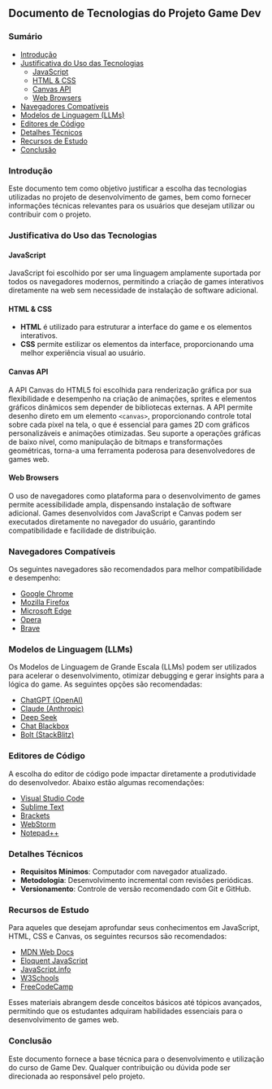 ## Documento de Tecnologias do Projeto Game Dev

### Sumário

- [Introdução](#introdução)
- [Justificativa do Uso das Tecnologias](#justificativa-do-uso-das-tecnologias)
  - [JavaScript](#javascript)
  - [HTML & CSS](#html--css)
  - [Canvas API](#canvas-api)
  - [Web Browsers](#web-browsers)
- [Navegadores Compatíveis](#navegadores-compatíveis)
- [Modelos de Linguagem (LLMs)](#modelos-de-linguagem-llms)
- [Editores de Código](#editores-de-código)
- [Detalhes Técnicos](#detalhes-técnicos)
- [Recursos de Estudo](#recursos-de-estudo)
- [Conclusão](#conclusão)

### Introdução

Este documento tem como objetivo justificar a escolha das tecnologias utilizadas no projeto de desenvolvimento de games, bem como fornecer informações técnicas relevantes para os usuários que desejam utilizar ou contribuir com o projeto.

### Justificativa do Uso das Tecnologias

#### **JavaScript**

JavaScript foi escolhido por ser uma linguagem amplamente suportada por todos os navegadores modernos, permitindo a criação de games interativos diretamente na web sem necessidade de instalação de software adicional.

#### **HTML & CSS**

- **HTML** é utilizado para estruturar a interface do game e os elementos interativos.
- **CSS** permite estilizar os elementos da interface, proporcionando uma melhor experiência visual ao usuário.

#### **Canvas API**

A API Canvas do HTML5 foi escolhida para renderização gráfica por sua flexibilidade e desempenho na criação de animações, sprites e elementos gráficos dinâmicos sem depender de bibliotecas externas. A API permite desenho direto em um elemento `<canvas>`, proporcionando controle total sobre cada pixel na tela, o que é essencial para games 2D com gráficos personalizáveis e animações otimizadas. Seu suporte a operações gráficas de baixo nível, como manipulação de bitmaps e transformações geométricas, torna-a uma ferramenta poderosa para desenvolvedores de games web.

#### **Web Browsers**

O uso de navegadores como plataforma para o desenvolvimento de games permite acessibilidade ampla, dispensando instalação de software adicional. Games desenvolvidos com JavaScript e Canvas podem ser executados diretamente no navegador do usuário, garantindo compatibilidade e facilidade de distribuição.

### Navegadores Compatíveis

Os seguintes navegadores são recomendados para melhor compatibilidade e desempenho:

- [Google Chrome](https://www.google.com/chrome/dr/download/)
- [Mozilla Firefox](https://www.mozilla.org/en-US/firefox/)
- [Microsoft Edge](https://www.microsoft.com/en-us/edge/)
- [Opera](https://www.opera.com/pt-br)
- [Brave](https://brave.com/)

### Modelos de Linguagem (LLMs)

Os Modelos de Linguagem de Grande Escala (LLMs) podem ser utilizados para acelerar o desenvolvimento, otimizar debugging e gerar insights para a lógica do game. As seguintes opções são recomendadas:

- [ChatGPT (OpenAI)](https://chatgpt.com/)
- [Claude (Anthropic)](https://claude.ai/)
- [Deep Seek](https://chat.deepseek.com/)
- [Chat Blackbox](https://www.blackbox.ai/)
- [Bolt (StackBlitz)](https://bolt.new/)

### Editores de Código

A escolha do editor de código pode impactar diretamente a produtividade do desenvolvedor. Abaixo estão algumas recomendações:

- [Visual Studio Code](https://code.visualstudio.com/)
- [Sublime Text](https://www.sublimetext.com/)
- [Brackets](https://brackets.io/)
- [WebStorm](https://www.jetbrains.com/pt-br/webstorm/)
- [Notepad++](https://notepad-plus-plus.org/downloads/)

### Detalhes Técnicos

- **Requisitos Mínimos**: Computador com navegador atualizado.
- **Metodologia**: Desenvolvimento incremental com revisões periódicas.
- **Versionamento**: Controle de versão recomendado com Git e GitHub.

### Recursos de Estudo

Para aqueles que desejam aprofundar seus conhecimentos em JavaScript, HTML, CSS e Canvas, os seguintes recursos são recomendados:

- [MDN Web Docs](https://developer.mozilla.org/pt-BR/docs/Web) 
- [Eloquent JavaScript](https://eloquentjavascript.net/) 
- [JavaScript.info](https://javascript.info/)
- [W3Schools](https://www.w3schools.com/)
- [FreeCodeCamp](https://www.freecodecamp.org/) 

Esses materiais abrangem desde conceitos básicos até tópicos avançados, permitindo que os estudantes adquiram habilidades essenciais para o desenvolvimento de games web.

### Conclusão

Este documento fornece a base técnica para o desenvolvimento e utilização do curso de Game Dev. Qualquer contribuição ou dúvida pode ser direcionada ao responsável pelo projeto.